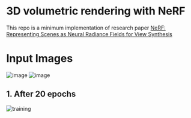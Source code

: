 # 3D volumetric rendering with NeRF

This repo is a minimum implementation of research paper [NeRF: Representing Scenes as Neural Radiance Fields for View Synthesis](https://arxiv.org/abs/2003.08934)


# Input Images

![image](https://user-images.githubusercontent.com/63397654/169548381-c53613aa-c8a2-4f3a-8e3f-ab01556d9bea.png) ![image](https://user-images.githubusercontent.com/63397654/169549358-e65cd593-3c68-4dd7-bff6-09a6021b1c2a.png)


## 1. After 20 epochs
![training](https://user-images.githubusercontent.com/63397654/169548604-1f9b3226-7637-405b-b0b2-34fc451c2fa3.gif)
